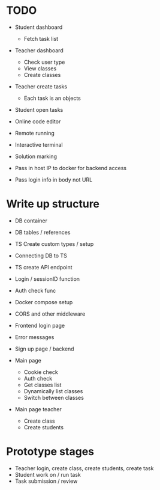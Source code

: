 # TODO
- Student dashboard
    - Fetch task list
- Teacher dashboard
    - Check user type
    - View classes
    - Create classes
- Teacher create tasks
    - Each task is an objects
- Student open tasks
- Online code editor
- Remote running
- Interactive terminal
- Solution marking

- Pass in host IP to docker for backend access
- Pass login info in body not URL

# Write up structure
- DB container
- DB tables / references
- TS Create custom types / setup
- Connecting DB to TS
- TS create API endpoint
- Login / sessionID function
- Auth check func
- Docker compose setup
- CORS and other middleware
- Frontend login page
- Error messages
- Sign up page / backend
- Main page
    - Cookie check
    - Auth check
    - Get classes list
    - Dynamically list classes
    - Switch between classes
    
- Main page teacher 
    - Create class
    - Create students

# Prototype stages
- Teacher login, create class, create students, create task
- Student work on / run task
- Task submission / review